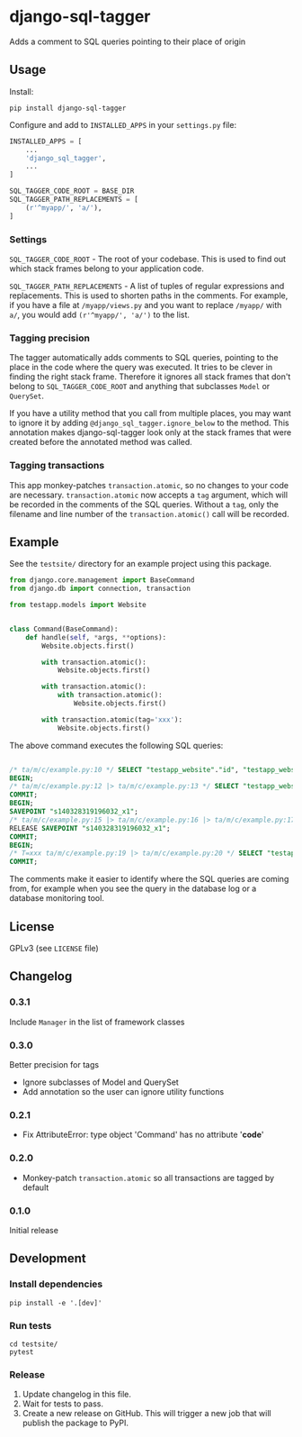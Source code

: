 # django-sql-tagger
Adds a comment to SQL queries pointing to their place of origin

## Usage

Install:

`pip install django-sql-tagger`

Configure and add to `INSTALLED_APPS` in your `settings.py` file:

```python
INSTALLED_APPS = [
    ...
    'django_sql_tagger',
    ...
]

SQL_TAGGER_CODE_ROOT = BASE_DIR
SQL_TAGGER_PATH_REPLACEMENTS = [
    (r'^myapp/', 'a/'),
]
```

### Settings

`SQL_TAGGER_CODE_ROOT` - The root of your codebase. This is used to find out which stack frames belong to your
                         application code.

`SQL_TAGGER_PATH_REPLACEMENTS` - A list of tuples of regular expressions and replacements. This is used to shorten
                                paths in the comments. For example, if you have a file at
                                `/myapp/views.py` and you want to replace `/myapp/` with `a/`, you would add
                                `(r'^myapp/', 'a/')` to the list.

### Tagging precision

The tagger automatically adds comments to SQL queries, pointing to the place in the code where the query was executed.
It tries to be clever in finding the right stack frame. Therefore it ignores all stack frames that don't belong
to `SQL_TAGGER_CODE_ROOT` and anything that subclasses `Model` or `QuerySet`.

If you have a utility method that you call from multiple places, you may want to ignore it by adding
`@django_sql_tagger.ignore_below` to the method. This annotation makes django-sql-tagger look only at the stack frames
that were created before the annotated method was called.

### Tagging transactions

This app monkey-patches `transaction.atomic`, so no changes to your code are necessary. `transaction.atomic`
now accepts a `tag` argument, which will be recorded in the comments of the SQL queries. Without a `tag`, only
the filename and line number of the `transaction.atomic()` call will be recorded.

## Example

See the `testsite/` directory for an example project using this package.

```python
from django.core.management import BaseCommand
from django.db import connection, transaction

from testapp.models import Website


class Command(BaseCommand):
    def handle(self, *args, **options):
        Website.objects.first()

        with transaction.atomic():
            Website.objects.first()

        with transaction.atomic():
            with transaction.atomic():
                Website.objects.first()

        with transaction.atomic(tag='xxx'):
            Website.objects.first()
```

The above command executes the following SQL queries:

```sql

/* ta/m/c/example.py:10 */ SELECT "testapp_website"."id", "testapp_website"."name", "testapp_website"."url" FROM "testapp_website"; args=(); alias=default
BEGIN;
/* ta/m/c/example.py:12 |> ta/m/c/example.py:13 */ SELECT "testapp_website"."id", "testapp_website"."name", "testapp_website"."url" FROM "testapp_website";
COMMIT;
BEGIN;
SAVEPOINT "s140328319196032_x1";
/* ta/m/c/example.py:15 |> ta/m/c/example.py:16 |> ta/m/c/example.py:17 */ SELECT "testapp_website"."id", "testapp_website"."name", "testapp_website"."url" FROM "testapp_website";
RELEASE SAVEPOINT "s140328319196032_x1";
COMMIT;
BEGIN;
/* T=xxx ta/m/c/example.py:19 |> ta/m/c/example.py:20 */ SELECT "testapp_website"."id", "testapp_website"."name", "testapp_website"."url" FROM "testapp_website";
COMMIT;
```

The comments make it easier to identify where the SQL queries are coming from, for example when you see the query
in the database log or a database monitoring tool.

## License

GPLv3 (see `LICENSE` file)

## Changelog

### 0.3.1

Include `Manager` in the list of framework classes

### 0.3.0

Better precision for tags

- Ignore subclasses of Model and QuerySet
- Add annotation so the user can ignore utility functions

### 0.2.1

- Fix AttributeError: type object 'Command' has no attribute '__code__'

### 0.2.0

- Monkey-patch `transaction.atomic` so all transactions are tagged by default

### 0.1.0

Initial release


## Development

### Install dependencies

```
pip install -e '.[dev]'
```

### Run tests

```
cd testsite/
pytest
```

### Release

1. Update changelog in this file.
2. Wait for tests to pass.
3. Create a new release on GitHub. This will trigger a new job that will publish the package to PyPI.

